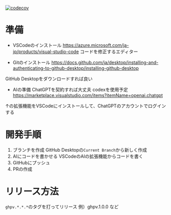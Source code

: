 

[![codecov](https://codecov.io/gh/NiheiKeita/next-example-app/graph/badge.svg?token=MY9YAIW9F6)](https://codecov.io/gh/NiheiKeita/next-example-app)


# 準備
- VSCodeのインストール
https://azure.microsoft.com/ja-jp/products/visual-studio-code
コードを修正するエディター

- Gitのインストール
https://docs.github.com/ja/desktop/installing-and-authenticating-to-github-desktop/installing-github-desktop

GitHub Desktopをダウンロードすれば良い

- AIの準備
ChatGPTを契約すれば大丈夫
codexを使用予定
https://marketplace.visualstudio.com/items?itemName=openai.chatgpt

↑の拡張機能をVSCodeにインストールして、ChatGPTのアカウントでログインする

# 開発手順

1. ブランチを作成
GitHub Desktopの`Current Branch`から新しく作成
2. AIにコードを書かせる
VSCodeのAIの拡張機能からコードを書く
3. GitHubにプッシュ
4. PRの作成



# リリース方法

`ghpv.*.*.*`のタグを打ってリリース
例）ghpv.1.0.0 など


